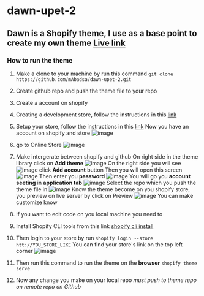 # dawn-upet-2
## Dawn is a Shopify theme, I use as a base point to create my own theme [Live link](https://my-store-22389.myshopify.com/?_ab=0&_fd=0&_sc=1)

### How to run the theme

1. Make a clone to your machine by run this command
  `git clone https://github.com/mAbadsa/dawn-upet-2.git`
2. Create github repo and push the theme file to your repo
3. Create a account on shopify
4. Creating a development store, follow the instructions in this [link](https://help.shopify.com/en/partners/building-stores-for-merchants/creating-a-development-store)
5. Setup your store, follow the instructions in this [link](https://help.shopify.com/en/partners/building-stores-for-merchants/store-setup-basics)
Now you have an account on shopify and store
![image](https://user-images.githubusercontent.com/42316204/159170828-ed7a00b6-5e9b-4e6f-82db-a00edbe41024.png)
7. go to Online Store
![image](https://user-images.githubusercontent.com/42316204/159170865-784ccb59-39ef-4cbf-a760-a702a4b03175.png)
8. Make intergerate between shopify and github
On right side in the theme library click on **Add theme** 
![image](https://user-images.githubusercontent.com/42316204/159170952-c8b71771-6087-4426-873a-709081cf62d5.png)
On the right side you will see 
![image](https://user-images.githubusercontent.com/42316204/159170998-f251c72f-1c93-4c0d-affd-3b9f810f1e67.png)
click **Add account** button
Then you will open this screen 
![image](https://user-images.githubusercontent.com/42316204/159171073-52a4a640-1f0b-4bb8-8363-8f3b3e3fcf0f.png)
Then enter you **password**
![image](https://user-images.githubusercontent.com/42316204/159171123-ce2310ee-8fd9-4be6-88d4-1f3cfad0777b.png)
You will go you **account seeting** in **application tab**
![image](https://user-images.githubusercontent.com/42316204/159171194-171ae211-51e8-400f-8c3b-113873c29473.png)
Select the repo which you push the theme file in
![image](https://user-images.githubusercontent.com/42316204/159171232-4ecbe73d-29da-4e61-87b8-2edef6c54182.png)
Know the theme become on you shopify store, you preview on live server by click on Preview
![image](https://user-images.githubusercontent.com/42316204/159171276-2bb6a9f1-dcaa-43bc-ba51-8069d2dafa47.png)
You can make customize know
11. If you want to edit code on you local machine you need to
10. Install Shopify CLI tools from this link [shopify cli install](https://shopify.dev/apps/tools/cli/installation)
11. Then login to your store by run `shopify login --store htt://YOU_STORE_LIKE`
You can find your store's link on the top left corner
![image](https://user-images.githubusercontent.com/42316204/159171541-8f15a367-56eb-4e71-8bef-4eb18eced8b2.png)

13. Then run this command to run the theme on the **browser**
  `shopify theme serve`
14. Now any change you make on your local repo *must push to theme repo on remote repo on Github*
